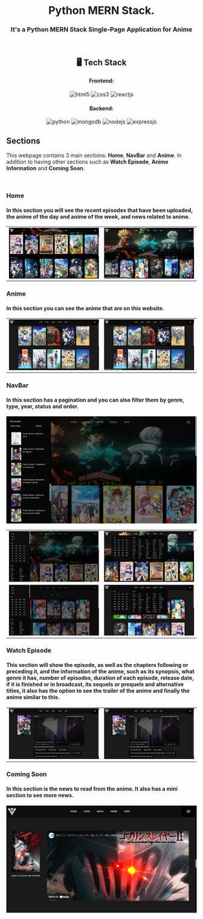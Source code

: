 <h1 align="center">Python MERN Stack.</h1>

<h3 align="center">It's a Python MERN Stack Single-Page Application for Anime</h3>

<br />

<h2 align="center">🖥️ Tech Stack</h2>

<h4 align="center">Frontend:</h4>

<p align="center">
  <img src="https://img.shields.io/badge/HTML5-E34F26?style=for-the-badge&logo=html5&logoColor=white" alt="html5" />
  <img src="https://img.shields.io/badge/CSS3-1572B6?style=for-the-badge&logo=css3&logoColor=white" alt="css3" />
  <img src="https://img.shields.io/badge/React-20232A?style=for-the-badge&logo=react&logoColor=61DAFB" alt="reactjs" />
</p>

<h4 align="center">Backend:</h4>

<p align="center">
  <img src="https://img.shields.io/badge/Python-F9DC3E?logo=python&style=for-the-badge" alt="python" />
  <img src="https://img.shields.io/badge/MongoDB-4EA94B?style=for-the-badge&logo=mongodb&logoColor=white" alt="mongodb" />
  <img src="https://img.shields.io/badge/Node.js-339933?style=for-the-badge&logo=nodedotjs&logoColor=white" alt="nodejs" />
  <img src="https://img.shields.io/badge/Express.js-000000?style=for-the-badge&logo=express&logoColor=white" alt="expressjs" />
</p>

## Sections
This webpage contains 3 main sections: **Home**, **NavBar** and **Anime**. In addition to having other sections such as **Watch Episode**, **Anime Information** and **Coming Soon**.

<br />

### Home
#### In this section you will see the recent episodes that have been uploaded, the anime of the day and anime of the week, and news related to anime.
<table>
  <tr>
    <td><img src="https://raw.githubusercontent.com/HolmesD0/Anime/main/img/Home.png" alt="Home" /></td>
    <td><img src="https://raw.githubusercontent.com/HolmesD0/Anime/main/img/Slider.png" alt="Slider" /></td>
  </tr>
</table>

### Anime
#### In this section you can see the anime that are on this website.
<table>
  <tr>
    <td><img src="https://raw.githubusercontent.com/HolmesD0/Anime/main/img/Eps.png" alt="Eps" /></td>
    <td><img src="https://raw.githubusercontent.com/HolmesD0/Anime/main/img/EpsAnime.png" alt="EpsAnime" /></td>
  </tr>
</table>

### NavBar
#### In this section has a pagination and you can also filter them by genre, type, year, status and order.
<table>
  <tr>
    <td><img src="https://raw.githubusercontent.com/HolmesD0/Anime/main/img/Nav.png" alt="Nav" /></td>
    <td><img src="https://raw.githubusercontent.com/HolmesD0/Anime/main/img/Bar.png" alt="Bar" /></td>
  </tr>
  <tr>
    <td><img src="https://raw.githubusercontent.com/HolmesD0/Anime/main/img/NavAnime.png" alt="NavAnime" /></td>
    <td><img src="https://raw.githubusercontent.com/HolmesD0/Anime/main/img/BarAnime.png" alt="BarAnime" /></td>
  </tr>
  <tr><img src="https://raw.githubusercontent.com/HolmesD0/Anime/main/img/Search.png" alt="Search" /></tr>
</table>

### Watch Episode
#### This section will show the episode, as well as the chapters following or preceding it, and the information of the anime, such as its synopsis, what genre it has, number of episodes, duration of each episode, release date, if it is finished or in broadcast, its sequels or prequels and alternative titles, it also has the option to see the trailer of the anime and finally the anime similar to this.
<table>
  <tr>
    <td><img src="https://raw.githubusercontent.com/HolmesD0/Anime/main/img/Video.png" alt="Video" /></td>
    <td><img src="https://raw.githubusercontent.com/HolmesD0/Anime/main/img/EpsVideo.png" alt="EpsVideo" /></td>
  </tr>
</table>

### Coming Soon
#### In this section is the news to read from the anime. It also has a mini section to see more news.
![Trailer](img/Trailer.png)

<br />

